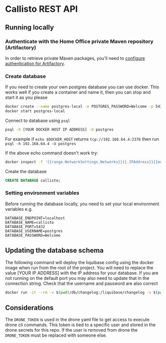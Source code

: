 # Callisto REST API

## Running locally

### Authenticate with the Home Office private Maven repository (Artifactory)

In order to retrieve private Maven packages, you’ll need to [configure authentication for Artifactory](https://collaboration.homeoffice.gov.uk/display/EAHW/Artifactory).

### Create database

If you need to create your own postgres database you can use docker. This works well if you create a container and name it, then you can stop and start it as you please

```sh
docker create --name postgres-local -e POSTGRES_PASSWORD=Welcome -p 5432:5432 postgres:11.5-alpine
docker start postgres-local
```

Connect to database using `psql`

```sh
psql -h [YOUR DOCKER HOST IP ADDRESS] -U postgres
```

For example if `echo $DOCKER_HOST` returns `tcp://192.168.64.4:2376` then run `psql -h 192.168.64.4 -U postgres`

If the above echo command doesn't work try:
```sh
docker inspect -f '{{range.NetworkSettings.Networks}}{{.IPAddress}}{{end}}' postgres-local
```
Create the database
```sql
CREATE DATABASE callisto;
```

### Setting environment variables 

Before running the database locally, you need to set your local environment variables e.g.

```
DATABASE_ENDPOINT=localhost
DATABASE_NAME=callisto
DATABASE_PORT=5432
DATABASE_USERNAME=postgres
DATABASE_PASSWORD=Welcome
```

## Updating the database schema

The following command will deploy the liquibase config using the docker image when run from the root of the project.
You will need to replace the value [YOUR IP ADDRESS] with the IP address for your database. If you are not running on the default port you may also need to update that in the connection string. Check that the username and password are also correct

```sh
docker run -it --rm -v $(pwd)/db/changelog:/liquibase/changelog -v $(pwd)/db/sql:/liquibase/sql liquibase/liquibase  --url="jdbc:postgresql://[YOUR IP ADDRESS]:5432/callisto" --changeLogFile=changelog/db.changelog-main.yml --username=postgres --password=Welcome update
```


## Considerations
The `DRONE_TOKEN` is used in the drone yaml file to get access to execute drone cli commands. This token is tied to a specific user and stored in the drone secrets for this repo. If the user is removed from drone the `DRONE_TOKEN` must be replaced with someone else.  
